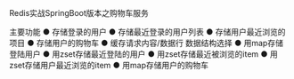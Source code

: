 Redis实战SpringBoot版本之购物车服务

主要功能
  ● 存储登录的用户
  ● 存储最近登录的用户列表
  ● 存储用户最近浏览的项目
  ● 存储用户的购物车
  ● 缓存请求内容/数据行
数据结构选择
  ● 用map存储登陆用户
  ● 用zset存储最近登陆的用户
  ● 用zset存储最近被浏览的item
  ● 用zset存储用户最近浏览的item
  ● 用map存储用户的购物车